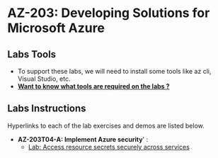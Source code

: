 # AZ-203: Developing Solutions for Microsoft Azure

## Labs Tools

- To support these labs, we will need to install some tools like az cli, Visual Studio, etc.
- **[Want to know what tools are required on the labs ?](lab.md)**

## Labs Instructions

Hyperlinks to each of the lab exercises and demos are listed below.

- **AZ-203T04-A: Implement Azure security**' :
  - [Lab: Access resource secrets securely across services](Instructions/Labs/AZ-203_04_lab.md)
